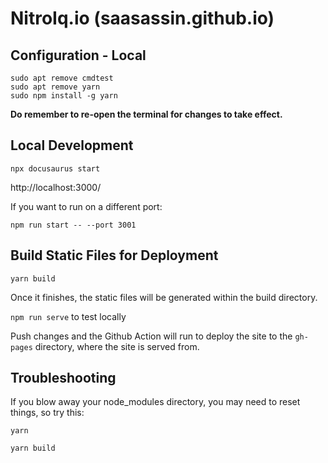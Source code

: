 # NitroIq.io (saasassin.github.io)

## Configuration - Local

```
sudo apt remove cmdtest
sudo apt remove yarn
sudo npm install -g yarn
```

**Do remember to re-open the terminal for changes to take effect.**

## Local Development

`npx docusaurus start`

http://localhost:3000/

If you want to run on a different port:

`npm run start -- --port 3001`

## Build Static Files for Deployment

`yarn build`

Once it finishes, the static files will be generated within the build directory.

`npm run serve` to test locally

Push changes and the Github Action will run to deploy the site to the `gh-pages` directory, where the site is served from.

## Troubleshooting

If you blow away your node_modules directory, you may need to reset things, so try this:

```
yarn

yarn build
```
